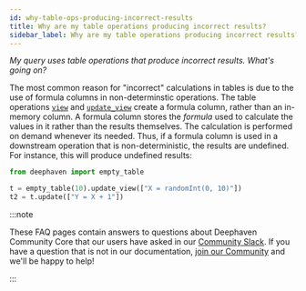 ```yaml
---
id: why-table-ops-producing-incorrect-results
title: Why are my table operations producing incorrect results?
sidebar_label: Why are my table operations producing incorrect results?
---
```


<em>My query uses table operations that produce incorrect results. What's going on?</em>

<p></p>

The most common reason for "incorrect" calculations in tables is due to the use of formula columns in non-determinstic operations. The table operations [`view`](../table-operations/select/view.md) and [`update_view`](../table-operations/select/update-view.md) create a formula column, rather than an in-memory column. A formula column stores the _formula_ used to calculate the values in it rather than the results themselves. The calculation is performed on demand whenever its needed. Thus, if a formula column is used in a downstream operation that is non-deterministic, the results are undefined. For instance, this will produce undefined results:

```python should-fail
from deephaven import empty_table

t = empty_table(10).update_view(["X = randomInt(0, 10)"])
t2 = t.update(["Y = X + 1"])
```

:::note

These FAQ pages contain answers to questions about Deephaven Community Core that our users have asked in our [Community Slack](https://deephaven.io/slack). If you have a question that is not in our documentation, [join our Community](https://deephaven.io/slack) and we'll be happy to help!

:::
